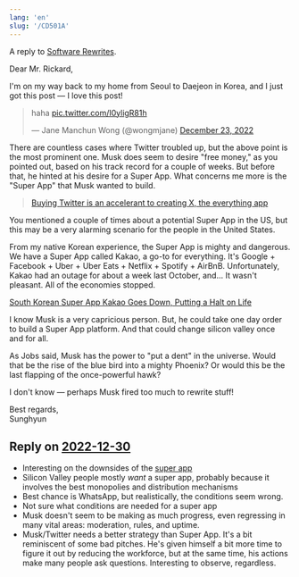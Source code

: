 ```yaml
---
lang: 'en'
slug: '/CD501A'
---
```


A reply to [Software Rewrites](https://matt-rickard.com/software-rewrites).

Dear Mr. Rickard,

I'm on my way back to my home from Seoul to Daejeon in Korea, and I just got this post — I love this post!

<blockquote class="twitter-tweet"><p lang="tl" dir="ltr">haha <a href="https://t.co/I0yligR81h">pic.twitter.com/I0yligR81h</a></p>&mdash; Jane Manchun Wong (@wongmjane) <a href="https://twitter.com/wongmjane/status/1606206050322915329?ref_src=twsrc%5Etfw">December 23, 2022</a></blockquote>

There are countless cases where Twitter troubled up, but the above point is the most prominent one. Musk does seem to desire "free money," as you pointed out, based on his track record for a couple of weeks. But before that, he hinted at his desire for a Super App. What concerns me more is the "Super App" that Musk wanted to build.

> [Buying Twitter is an accelerant to creating X, the everything app](https://twitter.com/elonmusk/status/1577428272056389633)

You mentioned a couple of times about a potential Super App in the US, but this may be a very alarming scenario for the people in the United States.

From my native Korean experience, the Super App is mighty and dangerous. We have a Super App called Kakao, a go-to for everything. It's Google + Facebook + Uber + Uber Eats + Netflix + Spotify + AirBnB. Unfortunately, Kakao had an outage for about a week last October, and... It wasn't pleasant. All of the economies stopped.

[South Korean Super App Kakao Goes Down, Putting a Halt on Life](https://www.nytimes.com/2022/10/19/world/asia/korea-kakao-ceo.html)

I know Musk is a very capricious person. But, he could take one day order to build a Super App platform. And that could change silicon valley once and for all.

As Jobs said, Musk has the power to "put a dent" in the universe. Would that be the rise of the blue bird into a mighty Phoenix? Or would this be the last flapping of the once-powerful hawk?

I don't know — perhaps Musk fired too much to rewrite stuff!

Best regards,  
Sunghyun

## Reply on [2022-12-30](./../.././docs/pages/2022-12-30.md)

- Interesting on the downsides of the [super app](./../.././docs/pages/Super%20App.md)
- Silicon Valley people mostly _want_ a super app, probably because it involves the best monopolies and distribution mechanisms
- Best chance is WhatsApp, but realistically, the conditions seem wrong.
- Not sure what conditions are needed for a super app
- Musk doesn't seem to be making as much progress, even regressing in many vital areas: moderation, rules, and uptime.
- Musk/Twitter needs a better strategy than Super App. It's a bit reminiscent of some bad pitches. He's given himself a bit more time to figure it out by reducing the workforce, but at the same time, his actions make many people ask questions. Interesting to observe, regardless.

<head>
  <html lang="en-US"/>
</head>
